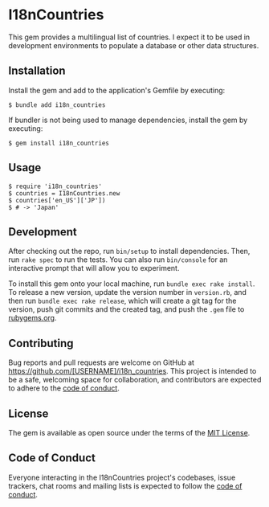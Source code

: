 # I18nCountries

This gem provides a multilingual list of countries.  I expect it to be used in development environments to populate a database or other data structures.

## Installation

Install the gem and add to the application's Gemfile by executing:

    $ bundle add i18n_countries

If bundler is not being used to manage dependencies, install the gem by executing:

    $ gem install i18n_countries

## Usage

    $ require 'i18n_countries'
    $ countries = I18nCountries.new
    $ countries['en_US']['JP'])
    $ # -> 'Japan'

## Development

After checking out the repo, run `bin/setup` to install dependencies. Then, run `rake spec` to run the tests. You can also run `bin/console` for an interactive prompt that will allow you to experiment.

To install this gem onto your local machine, run `bundle exec rake install`. To release a new version, update the version number in `version.rb`, and then run `bundle exec rake release`, which will create a git tag for the version, push git commits and the created tag, and push the `.gem` file to [rubygems.org](https://rubygems.org).

## Contributing

Bug reports and pull requests are welcome on GitHub at https://github.com/[USERNAME]/i18n_countries. This project is intended to be a safe, welcoming space for collaboration, and contributors are expected to adhere to the [code of conduct](https://github.com/[USERNAME]/i18n_countries/blob/master/CODE_OF_CONDUCT.md).

## License

The gem is available as open source under the terms of the [MIT License](https://opensource.org/licenses/MIT).

## Code of Conduct

Everyone interacting in the I18nCountries project's codebases, issue trackers, chat rooms and mailing lists is expected to follow the [code of conduct](https://github.com/[USERNAME]/i18n_countries/blob/master/CODE_OF_CONDUCT.md).
